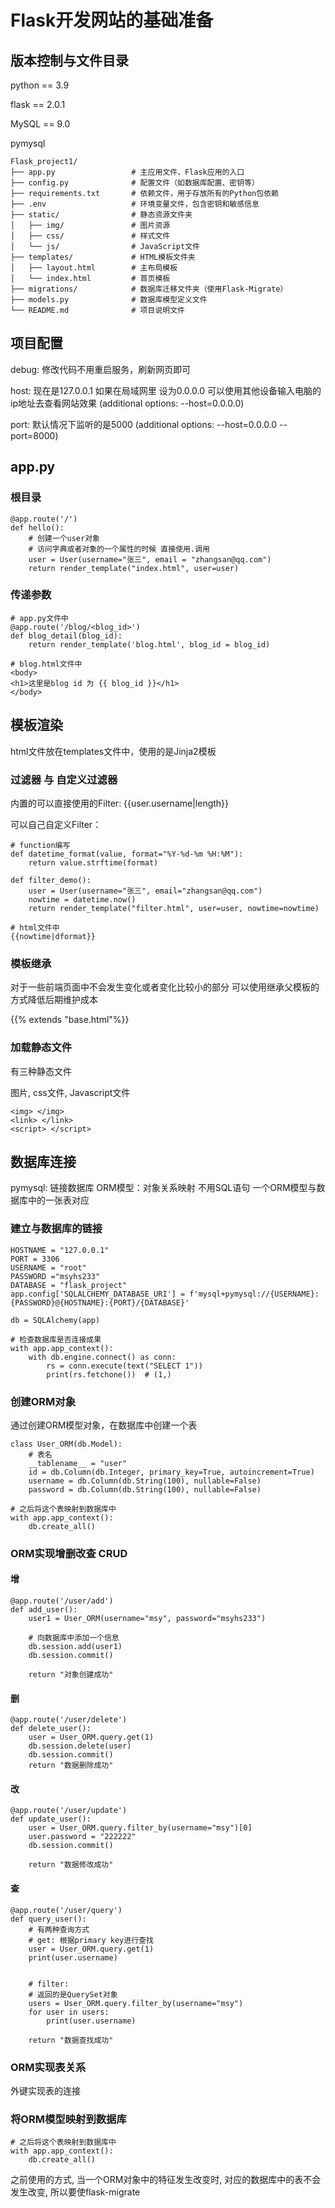 # Flask开发网站的基础准备

## 版本控制与文件目录

python == 3.9

flask == 2.0.1

MySQL == 9.0

pymysql

```
Flask_project1/
├── app.py                 # 主应用文件，Flask应用的入口
├── config.py              # 配置文件（如数据库配置、密钥等）
├── requirements.txt       # 依赖文件，用于存放所有的Python包依赖
├── .env                   # 环境变量文件，包含密钥和敏感信息
├── static/                # 静态资源文件夹
│   ├── img/               # 图片资源
│   ├── css/               # 样式文件
│   └── js/                # JavaScript文件
├── templates/             # HTML模板文件夹
│   ├── layout.html        # 主布局模板
│   └── index.html         # 首页模板
├── migrations/            # 数据库迁移文件夹（使用Flask-Migrate）
├── models.py              # 数据库模型定义文件
└── README.md              # 项目说明文件
```

## 项目配置

debug: 修改代码不用重启服务，刷新网页即可

host: 现在是127.0.0.1 如果在局域网里 设为0.0.0.0 可以使用其他设备输入电脑的ip地址去查看网站效果 (additional options: --host=0.0.0.0)

port: 默认情况下监听的是5000 (additional options: --host=0.0.0.0 --port=8000)

## app.py

### 根目录
```
@app.route('/')
def hello():
    # 创建一个user对象
    # 访问字典或者对象的一个属性的时候 直接使用.调用
    user = User(username="张三", email = "zhangsan@qq.com")
    return render_template("index.html", user=user)
```

### 传递参数
```
# app.py文件中
@app.route('/blog/<blog_id>')
def blog_detail(blog_id):
    return render_template('blog.html', blog_id = blog_id)

# blog.html文件中
<body>
<h1>这里是blog id 为 {{ blog_id }}</h1>
</body>
```

## 模板渲染
html文件放在templates文件中，使用的是Jinja2模板

### 过滤器 与 自定义过滤器
内置的可以直接使用的Filter: {{user.username|length}}

可以自己自定义Filter：
```
# function编写
def datetime_format(value, format="%Y-%d-%m %H:%M"):
    return value.strftime(format)
    
def filter_demo():
    user = User(username="张三", email="zhangsan@qq.com")
    nowtime = datetime.now()
    return render_template("filter.html", user=user, nowtime=nowtime)
    
# html文件中
{{nowtime|dformat}}

```


### 模板继承
对于一些前端页面中不会发生变化或者变化比较小的部分 可以使用继承父模板的方式降低后期维护成本

{{% extends "base.html"%}}

### 加载静态文件
有三种静态文件

图片, css文件, Javascript文件

```
<img> </img>
<link> </link>
<script> </script>
```


## 数据库连接
pymysql: 链接数据库
ORM模型：对象关系映射 不用SQL语句 一个ORM模型与数据库中的一张表对应

### 建立与数据库的链接
```
HOSTNAME = "127.0.0.1"
PORT = 3306
USERNAME = "root"
PASSWORD ="msyhs233"
DATABASE = "flask_project"
app.config['SQLALCHEMY_DATABASE_URI'] = f'mysql+pymysql://{USERNAME}:{PASSWORD}@{HOSTNAME}:{PORT}/{DATABASE}'

db = SQLAlchemy(app)

# 检查数据库是否连接成果
with app.app_context():
    with db.engine.connect() as conn:
        rs = conn.execute(text("SELECT 1"))
        print(rs.fetchone())  # (1,)
```

### 创建ORM对象
通过创建ORM模型对象，在数据库中创建一个表
```
class User_ORM(db.Model):
    # 表名
    __tablename__ = "user"
    id = db.Column(db.Integer, primary_key=True, autoincrement=True)
    username = db.Column(db.String(100), nullable=False)
    password = db.Column(db.String(100), nullable=False)
    
# 之后将这个表映射到数据库中
with app.app_context():
    db.create_all()
```


### ORM实现增删改查 CRUD
#### 增
```
@app.route('/user/add')
def add_user():
    user1 = User_ORM(username="msy", password="msyhs233")

    # 向数据库中添加一个信息
    db.session.add(user1)
    db.session.commit()

    return "对象创建成功"
```

#### 删
```
@app.route('/user/delete')
def delete_user():
    user = User_ORM.query.get(1)
    db.session.delete(user)
    db.session.commit()
    return "数据删除成功"

```

#### 改
```
@app.route('/user/update')
def update_user():
    user = User_ORM.query.filter_by(username="msy")[0]
    user.password = "222222"
    db.session.commit()

    return "数据修改成功"

```

#### 查
```
@app.route('/user/query')
def query_user():
    # 有两种查询方式
    # get: 根据primary key进行查找
    user = User_ORM.query.get(1)
    print(user.username)
    
    
    # filter:
    # 返回的是QuerySet对象
    users = User_ORM.query.filter_by(username="msy")
    for user in users:
        print(user.username)

    return "数据查找成功"

```        




### ORM实现表关系
外键实现表的连接

### 将ORM模型映射到数据库
```
# 之后将这个表映射到数据库中
with app.app_context():
    db.create_all()
```
之前使用的方式, 当一个ORM对象中的特征发生改变时, 对应的数据库中的表不会发生改变, 所以要使flask-migrate








